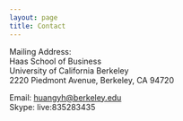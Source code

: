 ```yaml
---
layout: page
title: Contact
---
```


Mailing Address:  
Haas School of Business  
University of California Berkeley  
2220 Piedmont Avenue, Berkeley, CA 94720  

Email: huangyh@berkeley.edu  
Skype: live:835283435  
